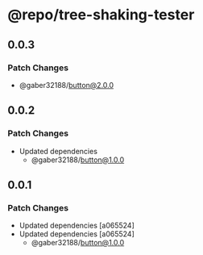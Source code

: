 # @repo/tree-shaking-tester

## 0.0.3

### Patch Changes

- @gaber32188/button@2.0.0

## 0.0.2

### Patch Changes

- Updated dependencies
  - @gaber32188/button@1.0.0

## 0.0.1

### Patch Changes

- Updated dependencies [a065524]
- Updated dependencies [a065524]
  - @gaber32188/button@1.0.0
